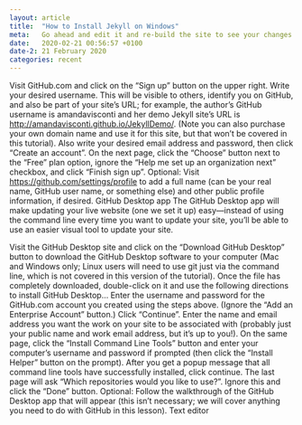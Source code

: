 ```yaml
---
layout: article
title:  "How to Install Jekyll on Windows"
meta:   Go ahead and edit it and re-build the site to see your changes. You can rebuild the site in many different ways
date:   2020-02-21 00:56:57 +0100
date-2: 21 February 2020
categories: recent
---
```


Visit GitHub.com and click on the “Sign up” button on the upper right. Write your desired username. This will be visible to others, identify you on GitHub, and also be part of your site’s URL; for example, the author’s GitHub username is amandavisconti and her demo Jekyll site’s URL is http://amandavisconti.github.io/JekyllDemo/. (Note you can also purchase your own domain name and use it for this site, but that won’t be covered in this tutorial). Also write your desired email address and password, then click “Create an account”.
On the next page, click the “Choose” button next to the “Free” plan option, ignore the “Help me set up an organization next” checkbox, and click “Finish sign up”.
Optional: Visit https://github.com/settings/profile to add a full name (can be your real name, GitHub user name, or something else) and other public profile information, if desired.
GitHub Desktop app
The GitHub Desktop app will make updating your live website (one we set it up) easy—instead of using the command line every time you want to update your site, you’ll be able to use an easier visual tool to update your site.

Visit the GitHub Desktop site and click on the “Download GitHub Desktop” button to download the GitHub Desktop software to your computer (Mac and Windows only; Linux users will need to use git just via the command line, which is not covered in this version of the tutorial).
Once the file has completely downloaded, double-click on it and use the following directions to install GitHub Desktop…
Enter the username and password for the GitHub.com account you created using the steps above. (Ignore the “Add an Enterprise Account” button.) Click “Continue”.
Enter the name and email address you want the work on your site to be associated with (probably just your public name and work email address, but it’s up to you!).
On the same page, click the “Install Command Line Tools” button and enter your computer’s username and password if prompted (then click the “Install Helper” button on the prompt). After you get a popup message that all command line tools have successfully installed, click continue.
The last page will ask “Which repositories would you like to use?”. Ignore this and click the “Done” button.
Optional: Follow the walkthrough of the GitHub Desktop app that will appear (this isn’t necessary; we will cover anything you need to do with GitHub in this lesson).
Text editor